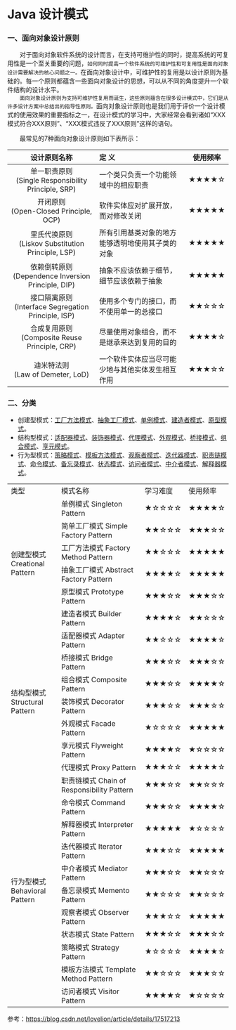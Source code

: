 # Java 设计模式

### 一、面向对象设计原则
&emsp;&emsp;对于面向对象软件系统的设计而言，在支持可维护性的同时，提高系统的可复用性是一个至关重要的问题，`如何同时提高一个软件系统的可维护性和可复用性是面向对象设计需要解决的核心问题之一。`在面向对象设计中，可维护性的复用是以设计原则为基础的。每一个原则都蕴含一些面向对象设计的思想，可以从不同的角度提升一个软件结构的设计水平。  
&emsp;&emsp;`面向对象设计原则为支持可维护性复用而诞生，这些原则蕴含在很多设计模式中，它们是从许多设计方案中总结出的指导性原则。`面向对象设计原则也是我们用于评价一个设计模式的使用效果的重要指标之一，在设计模式的学习中，大家经常会看到诸如“XXX模式符合XXX原则”、“XXX模式违反了XXX原则”这样的语句。

&emsp;&emsp;最常见的7种面向对象设计原则如下表所示：  

| 设计原则名称 | 定  义 | 使用频率 |
|:---:|:---|:---:|
| 单一职责原则</br>(Single Responsibility Principle, SRP) | 一个类只负责一个功能领域中的相应职责 | ★★★★☆ |
| 开闭原则</br>(Open-Closed Principle, OCP) | 软件实体应对扩展开放，而对修改关闭 | ★★★★★ |
| 里氏代换原则</br>(Liskov Substitution Principle, LSP) | 所有引用基类对象的地方能够透明地使用其子类的对象 | ★★★★★ |
| 依赖倒转原则</br>(Dependence  Inversion Principle, DIP) | 抽象不应该依赖于细节，细节应该依赖于抽象 | ★★★★★ |
| 接口隔离原则</br>(Interface Segregation Principle, ISP) | 使用多个专门的接口，而不使用单一的总接口 | ★★☆☆☆ |
| 合成复用原则</br>(Composite Reuse Principle, CRP) | 尽量使用对象组合，而不是继承来达到复用的目的 | ★★★★☆ |
| 迪米特法则</br>(Law of Demeter, LoD) | 一个软件实体应当尽可能少地与其他实体发生相互作用 | ★★★☆☆ |


### 二、分类
- 创建型模式：[工厂方法模式](java/com/yangchd/design/factory/factory/normalfactory)、[抽象工厂模式](java/com/yangchd/design/factory/factory/abstractfactory)、[单例模式](java/com/yangchd/design/singleton)、[建造者模式](java/com/yangchd/design/builder)、[原型模式](java/com/yangchd/design/prototype)。
- 结构型模式：[适配器模式](java/com/yangchd/design/adapter)、[装饰器模式](java/com/yangchd/design/decorator)、[代理模式](java/com/yangchd/design/proxy)、[外观模式](java/com/yangchd/design/facade)、[桥接模式](java/com/yangchd/design/bridge)、[组合模式](java/com/yangchd/design/composite)、[享元模式](java/com/yangchd/design/flyweight)。
- 行为型模式：[策略模式](java/com/yangchd/design/strategy)、[模板方法模式](java/com/yangchd/design/template)、[观察者模式](java/com/yangchd/design/observer)、[迭代器模式](java/com/yangchd/design/iterator)、[职责链模式](java/com/yangchd/design/responsibility)、[命令模式](java/com/yangchd/design/command)、[备忘录模式](java/com/yangchd/design/memento)、[状态模式](java/com/yangchd/design/state)、[访问者模式](java/com/yangchd/design/visitor)、[中介者模式](java/com/yangchd/design/mediator)、[解释器模式](java/com/yangchd/design/interpreter)。


<table>
    <tr>
        <td>类型</td><td>模式名称</td><td>学习难度</td><td>使用频率</td>
    </tr>
    <tr>
        <td rowspan="6">创建型模式<br/>Creational Pattern</td><td>单例模式 Singleton Pattern</td><td>★☆☆☆☆</td><td>★★★★☆</td>
    </tr>
    <tr>
        <td>简单工厂模式 Simple Factory Pattern</td><td>★★☆☆☆</td><td>★★★☆☆</td>
    </tr>
    <tr>
        <td>工厂方法模式 Factory Method Pattern</td><td>★★☆☆☆</td><td>★★★★★</td>
    </tr>
    <tr>
        <td>抽象工厂模式 Abstract  Factory Pattern</td><td>★★★★☆</td><td>★★★★★</td>
    </tr>
    <tr>
        <td>原型模式 Prototype Pattern</td><td>★★★☆☆</td><td>★★★☆☆</td>
    </tr>
    <tr>
        <td>建造者模式 Builder Pattern</td><td>★★★★☆</td><td>★★☆☆☆</td>
    </tr>
    <tr>
        <td rowspan="7">结构型模式<br/>Structural Pattern</td><td>适配器模式 Adapter Pattern</td><td>★★☆☆☆</td><td>★★★★☆</td>
    </tr>
    <tr>
        <td>桥接模式 Bridge  Pattern</td><td>★★★☆☆</td><td>★★★☆☆</td>
    </tr>
    <tr>
        <td>组合模式 Composite  Pattern</td><td>★★★☆☆</td><td>★★★★☆</td>
    </tr>
    <tr>
        <td>装饰模式 Decorator  Pattern</td><td>★★★☆☆</td><td>★★★☆☆</td>
    </tr>
    <tr>
        <td>外观模式 Facade  Pattern</td><td>★☆☆☆☆</td><td>★★★★★</td>
    </tr>
    <tr>
        <td>享元模式 Flyweight  Pattern</td><td>★★★★☆</td><td>★☆☆☆☆</td>
    </tr>
    <tr>
        <td>代理模式 Proxy  Pattern</td><td>★★★☆☆</td><td>★★★★☆</td>
    </tr>
    <tr>
        <td rowspan="11">行为型模式<br/>Behavioral Pattern</td><td>职责链模式 Chain  of Responsibility Pattern</td><td>★★★☆☆</td><td>★★☆☆☆</td>
    </tr>
    <tr>
        <td>命令模式 Command  Pattern</td><td>★★★☆☆</td><td>★★★★☆</td>
    </tr>
    <tr>
        <td>解释器模式 Interpreter  Pattern</td><td>★★★★★</td><td>★☆☆☆☆</td>
    </tr>
    <tr>
        <td>迭代器模式 Iterator  Pattern</td><td>★★★☆☆</td><td>★★★★★</td>
    </tr>
    <tr>
        <td>中介者模式 Mediator  Pattern</td><td>★★★☆☆</td><td>★★☆☆☆</td>
    </tr>
    <tr>
        <td>备忘录模式 Memento  Pattern</td><td>★★☆☆☆</td><td>★★☆☆☆</td>
    </tr>
    <tr>
        <td>观察者模式 Observer  Pattern</td><td>★★★☆☆</td><td>★★★★★</td>
    </tr>
    <tr>
        <td>状态模式 State  Pattern</td><td>★★★☆☆</td><td>★★★☆☆</td>
    </tr>
    <tr>
        <td>策略模式 Strategy  Pattern</td><td>★☆☆☆☆</td><td>★★★★☆</td>
    </tr>
    <tr>
        <td>模板方法模式 Template  Method Pattern</td><td>★★☆☆☆</td><td>★★★☆☆</td>
    </tr>
    <tr>
        <td>访问者模式 Visitor  Pattern</td><td>★★★★☆</td><td>★☆☆☆☆</td>
    </tr>
</table>

参考：https://blog.csdn.net/lovelion/article/details/17517213
